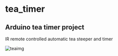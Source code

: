 # tea_timer
## Arduino tea timer project 
IR remote controlled automatic tea steeper and timer 

![teaimg](https://user-images.githubusercontent.com/26885099/42671101-fe3888b6-8623-11e8-818d-8549513f0dde.jpg)
